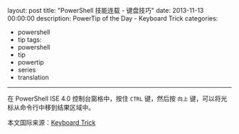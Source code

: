 ﻿layout: post
title: "PowerShell 技能连载 - 键盘技巧"
date: 2013-11-13 00:00:00
description: PowerTip of the Day - Keyboard Trick
categories:
- powershell
- tip
tags:
- powershell
- tip
- powertip
- series
- translation
---
在 PowerShell ISE 4.0 控制台窗格中，按住 `CTRL` 键，然后按 `向上` 键，可以将光标从命令行中移到结果区域中。
<!--more-->
本文国际来源：[Keyboard Trick](http://community.idera.com/powershell/powertips/b/tips/posts/keyboard-trick)
